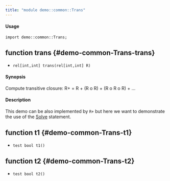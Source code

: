 ```yaml
---
title: "module demo::common::Trans"
---
```


#### Usage

`import demo::common::Trans;`


## function trans {#demo-common-Trans-trans}

* ``rel[int,int] trans(rel[int,int] R)``

#### Synopsis

Compute transitive closure: R+ = R + (R o R) + (R o R o R) + ...

#### Description


  This demo can be also implemented by `R+` but here
  we want to demonstrate the use of the [Solve](../../../Rascal/Statements/Solve) statement.

## function t1 {#demo-common-Trans-t1}

* ``test bool t1()``

## function t2 {#demo-common-Trans-t2}

* ``test bool t2()``

